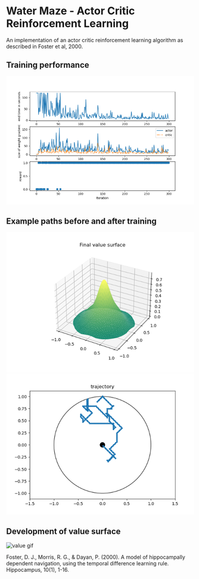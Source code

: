 # Water Maze - Actor Critic Reinforcement Learning

An implementation of an actor critic reinforcement learning algorithm as described in Foster et al, 2000.

## Training performance

![training performance](Figure_1.png)

## Example paths before and after training

![pre training](Figure_2.png)
![post training](Figure_3.png)

## Development of value surface

![value gif](valuefunction.gif)


Foster, D. J., Morris, R. G., & Dayan, P. (2000). A model of hippocampally dependent navigation, using the temporal difference learning rule. Hippocampus, 10(1), 1-16.
